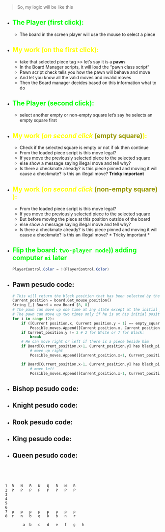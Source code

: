 > So, my logic will be like this  
<span style="color:#ff0;"> </span>
<span style="color:#0f0;"> </span>

* ## <span style="color:#0f0;"> The Player (first click): </span>
    *	The board in the screen player will use the mouse to select a piece  
* ## <span style="color:#ff0;">My work (on the first click): </span>
    *	take that selected piece tag >> let’s say it is a **pawn**  
    *	In the Board Manager scripts, it will load the “pawn class script”  
    *	Pawn script check tells you how the pawn will behave and move 
    *	And let you know all the valid moves and invalid moves  
    *	Then the Board manager decides based on this information what to do  

* ##  <span style="color:#0f0;"> The Player (second click):  </span>
    *	select another empty or non-empty square let’s say he selects an empty square first  
* ## <span style="color:#ff0;"> My work (*on second click* <span style="color:#990;">(empty square)</span>):  </span>
    *	Check if the selected square is empty or not if ok then continue  
    *	From the loaded piece script is this move legal?
    *	If yes move the previously selected piece to the selected square
    *	else show a message saying illegal move and tell why?
    *	Is there a checkmate already? is this piece pinned and moving it will cause a checkmate? is this an illegal move? **Tricky important**
* ## <span style="color:#ff0;"> My work (*on second click* <span style="color:#990;"> (non-empty square) </span>):  </span>
    *	From the loaded piece script is this move legal?
    *	If yes move the previously selected piece to the selected square
    *	But before moving the piece at this position outside of the board
    *	else show a message saying illegal move and tell why?
    *	Is there a checkmate already? is this piece pinned and moving it will cause a checkmate? is this an illegal move? * Tricky important *  

* ## <span style="color:#0f0;"> Flip the board: `two-player mode`)) adding computer `ai` later </span>

    ```csharp
    PlayerControl.Color = !(PlayerControl.Color)
    ```


<!-- body -->


* ## Pawn pesudo code:

    ```python
    # This will return the block position that has been selected by the mouse
    Current_position = board.Get_mouse_position()
    String [,] Board = new Board [8, 8]
    # The pawn can move up one time at any state except at the initial position for his color
    # The pawn can move up two times only if he is at his initial position for his color
    for i in range (2):
        if ([Current position.x, Current position.y + 1] == empty_square):
            Possible_moves.Append([Current position.x, Current position.y + 1])
        if Current_position.y != 2 # 2 for White or 7 for Black:
            break
        # He can move right or left if there is a piece beside him 
        if Board[Current_position.x+1, Current_position.y] has black_piece and  Board[Current_position.x+1, Current_position.y+1] == empty_square:
            # move up right
            Possible_moves.Append([Current_position.x+1, Current_position.y + 1])

        if Board[Current_position.x-1, Current_position.y] has black_piece and  Board[Current_position.x-1, Current_position.y+1] == empty_square:
            # move left
            Possible_moves.Append([Current_position.x-1, Current_position.y + 1])
    ```

* ## Bishop pesudo code:
* ## Knight pesudo code:
* ## Rook pesudo code:
* ## King pesudo code:
* ## Queen pesudo code:

</br>
</br>
<!-- body -->

 ```

 1	R	N	B	K	Q	B	N	R
 2	P	P	P	P	P	P	P	P
 3 								
 4								
 5								
 6					 			
 7	p	p	p	p	p	p	p	p
 8	r	n	b	q	k	b	n	r
 
         a	b	c	d	e	f	g	h
 ```

